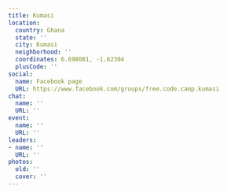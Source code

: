 ```yaml
---
title: Kumasi
location:
  country: Ghana
  state: ''
  city: Kumasi
  neighborhood: ''
  coordinates: 6.698081, -1.62304
  plusCode: ''
social:
  name: Facebook page
  URL: https://www.facebook.com/groups/free.code.camp.kumasi
chat:
  name: ''
  URL: ''
event:
  name: ''
  URL: ''
leaders:
- name: ''
  URL: ''
photos:
  old: ''
  cover: ''
---
```

